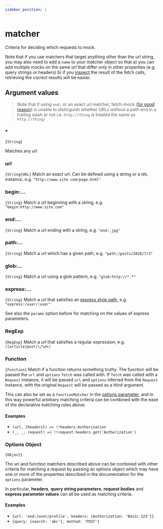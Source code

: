 ```yaml
---
sidebar_position: 1
---
```

# matcher

Criteria for deciding which requests to mock.

Note that if you use matchers that target anything other than the url string, you may also need to add a `name` to your matcher object so that a) you can add multiple mocks on the same url that differ only in other properties (e.g. query strings or headers) b) if you [inspect](#api-inspectionfundamentals) the result of the fetch calls, retrieving the correct results will be easier.

## Argument values

> Note that if using `end:` or an exact url matcher, fetch-mock ([for good reason](https://url.spec.whatwg.org/#url-equivalence)) is unable to distinguish whether URLs without a path end in a trailing slash or not i.e. `http://thing` is treated the same as `http://thing/`

### \*

`{String}`

Matches any url

### url

`{String|URL}`
Match an exact url. Can be defined using a string or a `URL` instance, e.g. `"http://www.site.com/page.html"`

### begin:...

`{String}`
Match a url beginning with a string, e.g. `"begin:http://www.site.com"`

### end:...

`{String}`
Match a url ending with a string, e.g. `"end:.jpg"`

### path:...

`{String}`
Match a url which has a given path, e.g. `"path:/posts/2018/7/3"`

### glob:...

`{String}`
Match a url using a glob pattern, e.g. `"glob:http://*.*"`

### express:...

`{String}`
Match a url that satisfies an [express style path](https://www.npmjs.com/package/path-to-regexp), e.g. `"express:/user/:user"`

See also the `params` option before for matching on the values of express parameters.

### RegExp

`{RegExp}`
Match a url that satisfies a regular expression, e.g. `/(article|post)\/\d+/`

### Function

`{Function}`
Match if a function returns something truthy. The function will be passed the `url` and `options` `fetch` was called with. If `fetch` was called with a `Request` instance, it will be passed `url` and `options` inferred from the `Request` instance, with the original `Request` will be passed as a third argument.

This can also be set as a `functionMatcher` in the [options parameter](#api-mockingmock_options), and in this way powerful arbitrary matching criteria can be combined with the ease of the declarative matching rules above.

#### Examples

- `(url, {headers}) => !!headers.Authorization`
- `(_, _, request) => !!request.headers.get('Authorization')`

### Options Object

`{Object}`

The url and function matchers described above can be combined with other criteria for matching a request by passing an options object which may have one or more of the properties described in the documentation for the `options` parameter.

In particular, **headers**, **query string parameters**, **request bodies** and **express parameter values** can all be used as matching criteria.


#### Examples

- `{url: 'end:/user/profile', headers: {Authorization: 'Basic 123'}}`
- `{query: {search: 'abc'}, method: 'POST'}`
